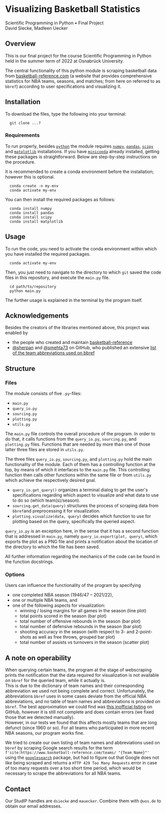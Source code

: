 # Visualizing Basketball Statistics
Scientific Programming in Python • Final Project<br>
David Siecke, Madleen Uecker

## Overview
This is our final project for the course Scientific Programming in Python held in the summer term of 2022 at Osnabrück University.

The central functionality of this python module is scraping basketball data from [basketball-reference.com](basketball-reference.com) (a website that provides comprehensive statistics for NBA teams, seasons, and matches; from here on referred to as `bbref`) according to user specifications and visualizing it.

## Installation
To download the files, type the following into your terminal:

```
  git clone ...?
```

### Requirements
To run properly, besides [`python`](https://www.python.org) the module requires [`numpy`](https://numpy.org), [`pandas`](https://pandas.pydata.org), [`scipy`](https://scipy.org) and [`matplotlib`](https://matplotlib.org) installations.
If you have [`miniconda`](https://docs.conda.io/en/latest/miniconda.html) already installed, getting these packages is straightforward. Below are step-by-step instructions on the procedure.

It is recommended to create a conda environment before the installation; however this is optional.
```
  conda create -n my-env
  conda activate my-env
```
You can then install the required packages as follows:
```
  conda install numpy
  conda install pandas
  conda install scipy
  conda install matplotlib
```
## Usage
To run the code, you need to activate the conda environment within which you have installed the required packages.
```
  conda activate my-env
```
Then, you just need to navigate to the directory to which `git` saved the code files in this repository, and execute the `main.py` file.

```
  cd path/to/repository
  python main.py
```
The further usage is explained in the terminal by the program itself.

## Acknowledgements
Besides the creators of the libraries mentioned above, this project was enabled by
- the people who created and maintain [basketball-reference](https://www.basketball-reference.com)
- [@sherpan](https://github.com/sherpan) and [@smehta73](https://github.com/smehta73) on GitHub, who published an extensive [list of the team abbreviations used on bbref](https://github.com/sherpan/bbref_team_game_logs#basketball-reference-team-abbreviations)

## Structure
### Files
The module consists of five `.py`-files:
- `main.py`
- `query_io.py`
- `sourcing.py`
- `plotting.py`
- `utils.py`

The `main.py` file controls the overall procedure of the program. In order to do that, it calls functions from the `query_io.py`, `sourcing.py`, and `plotting.py` files. Functions that are needed by more than one of those latter three files are stored in `utils.py`.

The three files `query_io.py`, `sourcing.py`, and `plotting.py` hold the main functionality of the module. Each of them has a controlling function at the top, by means of which it interfaces to the `main.py` file. This controlling function then calls other functions within the same file or from `utils.py` which achieve the respectively desired goal.<br>
- `query_io.get_query()` organizes a terminal dialog to get the user's specifications regarding which aspect to visualize and what data to use to do so (which team(s)/season).
- `sourcing.get_data(query)` structures the process of scraping data from `bbref`and preprocessing it for visualization.
- `plotting.visualize(data, query)` decides which function to use for plotting based on the query, specifically the queried aspect.

`query_io.py` is an exception here, in the sense that it has a second function that is addressed in `main.py`, namely `query_io.export(plot, query)`, which exports the plot as a PNG file and prints a notification about the location of the directory to which the file has been saved.

All further information regarding the mechanics of the code can be found in the function docstrings.

### Options
Users can influence the functionality of the program by specifying
- one completed NBA season (1946/47 – 2021/22),
- one or multiple NBA teams, and
- one of the following aspects for visualization:
  - winning / losing margins for all games in the season (line plot)
  - total points scored in the season (bar plot)
  - total number of offensive rebounds in the season (bar plot)
  - total number of defensive rebounds in the season (bar plot)
  - shooting accuracy in the season (with respect to 3- and 2-point-shots as well as free throws, grouped bar plot)
  - total number of assists vs turnovers in the season (scatter plot)

## A note on operability
When querying certain teams, the program at the stage of webscraping prints the notification that the data required for visualization is not available on `bbref` for the queried team, while it actually is.<br>
This is due to the dictionary of team names and their corresponding abbreviation we used not being complete and correct. Unfortunately, the abbreviations `bbref` uses in some cases deviate from the official NBA abbreviations, and no table of team names and abbreviations is provided on `bbref`. The best approximation we could find was [this inofficial listing](https://github.com/sherpan/bbref_team_game_logs/blob/master/README.md#basketball-reference-team-abbreviations) on GitHub, however it is still not complete and does contain errors (we fixed those that we detected manually).<br>
However, in our tests we found that this affects mostly teams that are long defunct (since 1960 or so). For all teams who participated in more recent NBA seasons, our program works fine.

We tried to create our own listing of team names and abbreviations used on `bbref` by scraping Google search results for the term `f'site:https://www.basketball-reference.com/teams/ "{Team Name}"'` using the [`googlesearch`](https://github.com/Nv7-GitHub/googlesearch) package, but had to figure out that Google does not like being scraped and returns a `HTTP 429 Too Many Requests` error in case of too many requests over a too short time period, which would be necessary to scrape the abbreviations for all NBA teams.

## Contact

Our StudIP handles are `dsiecke` and `mauecker`. Combine them with `@uos.de` to obtain our email addresses.
